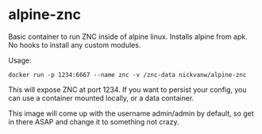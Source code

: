 alpine-znc
==========

Basic container to run ZNC inside of alpine linux. Installs alpine from apk. No hooks to install any custom modules. 


Usage:

```
docker run -p 1234:6667 --name znc -v /znc-data nickvanw/alpine-znc
```

This will expose ZNC at port 1234. If you want to persist your config, you can use a container mounted locally, or a data container. 

This image will come up with the username admin/admin by default, so get in there ASAP and change it to something not crazy. 